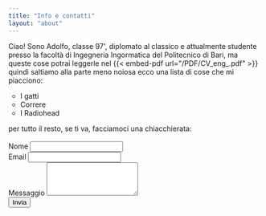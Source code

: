 ```yaml
---
title: "Info e contatti"
layout: "about"
---
```

Ciao! Sono Adolfo, classe 97', diplomato al classico e attualmente studente presso la facoltà di Ingegneria Ingormatica del Politecnico di Bari, ma queste cose potrai leggerle nel {{< embed-pdf url="/PDF/CV_eng_.pdf" >}} quindi saltiamo alla parte meno noiosa ecco una lista di cose che mi piacciono:
<ul style ="list-style: circle">
<li> I gatti
<li> Correre
<li> I Radiohead
</ul>
per tutto il resto, se ti va, facciamoci una chiacchierata:

<br>
<br>
<form name="contact" method="POST" data-netlify="true" class="contact-form">
  <input type="hidden" name="form-name" value="contact" />
  <div class="form-group">
    <label for="name">Nome</label>
    <input type="text" class="form-control" id="name" name="name" required>
  </div>
  <div class="form-group">
    <label for="email">Email</label>
    <input type="email" class="form-control" id="email" name="email" required>
  </div>
  <div class="form-group">
    <label for="message">Messaggio</label>
    <textarea class="form-control" id="message" name="message" rows="4" required></textarea>
  </div>
  <button type="submit" class="btn btn-dark">Invia</button>
 
</form>

